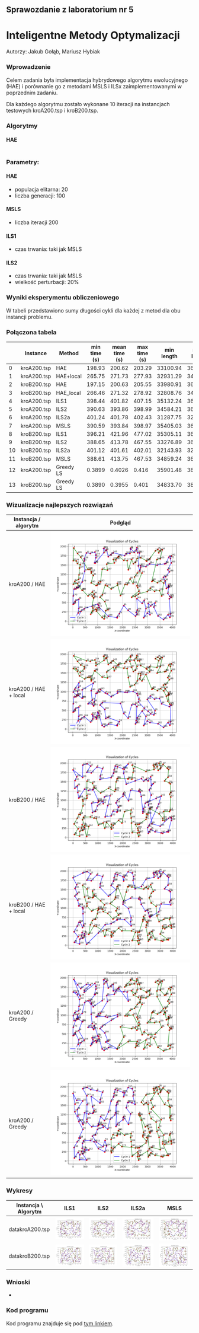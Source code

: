 ## Sprawozdanie z laboratorium nr 5
# Inteligentne Metody Optymalizacji

Autorzy: Jakub Gołąb, Mariusz Hybiak

### Wprowadzenie
Celem zadania była implementacja hybrydowego algorytmu ewolucyjnego (HAE) i porównanie go z metodami MSLS i ILSx zaimplementowanymi w poprzednim zadaniu.

Dla każdego algorytmu zostało wykonane 10 iteracji na instancjach testowych kroA200.tsp i kroB200.tsp.

### Algorytmy
#### HAE
```pseudocode

```
### Parametry:
#### HAE
- populacja elitarna: 20
- liczba generacji: 100
#### MSLS
- liczba iteracji 200
#### ILS1
- czas trwania: taki jak MSLS
#### ILS2
- czas trwania: taki jak MSLS
- wielkość perturbacji: 20%


### Wyniki eksperymentu obliczeniowego
W tabeli przedstawiono sumy długości cykli dla każdej z metod dla obu instancji problemu.

### Połączona tabela
|   | Instance         | Method   | min time (s) | mean time (s)| max time (s)| min length | mean length | max length |
|---|------------------|--------  |----------|-----------|----------|------------|-------------|------------|
| 0 | kroA200.tsp      | HAE      | 198.93   | 200.62    | 203.29   | 33100.94   | 36204.22    | 36990.61   |
| 1 | kroA200.tsp      | HAE+local| 265.75   | 271.73    | 277.93   | 32931.29   | 34792.19    | 36657.45   |
| 2 | kroB200.tsp      | HAE      | 197.15   | 200.63    | 205.55   | 33980.91   | 36443.62    | 37876.89   |
| 3 | kroB200.tsp      | HAE_local| 266.46   | 271.32    | 278.92   | 32808.76   | 34952.39    | 36814.39   |
| 4 | kroA200.tsp      | ILS1     | 398.44   | 401.82    | 407.15   | 35132.24   | 36467.78    | 37713.01   |
| 5 | kroA200.tsp      | ILS2     | 390.63   | 393.86    | 398.99   | 34584.21   | 36029.48    | 39188.51   |
| 6 | kroA200.tsp      | ILS2a    | 401.24   | 401.78    | 402.43   | 31287.75   | 32032.85    | 33039.64   |
| 7 | kroA200.tsp      | MSLS     | 390.59   | 393.84    | 398.97   | 35405.03   | 36231.84    | 36537.74   |
| 8 | kroB200.tsp      | ILS1     | 396.21   | 421.96    | 477.02   | 35305.11   | 36128.04    | 36766.28   |
| 9 | kroB200.tsp      | ILS2     | 388.65   | 413.78    | 467.55   | 33276.89   | 36248.18    | 39280.13   |
| 10| kroB200.tsp      | ILS2a    | 401.12   | 401.61    | 402.01   | 32143.93   | 32824.24    | 34079.99   |
| 11| kroB200.tsp      | MSLS     | 388.61   | 413.75    | 467.53   | 34859.24   | 36378.27    | 37180.01   |
| 12| kroA200.tsp	    | Greedy LS |0.3899    | 0.4026    | 0.416    | 35901.48   | 38420.26    | 39846.51   |
| 13|	kroB200.tsp	    | Greedy LS |0.3890	   | 0.3955    | 0.401	  | 34833.70   | 38568.98	   | 41607.48   |


### Wizualizacje najlepszych rozwiązań

| Instancja / algorytm         | Podgląd                                  |
|------------------------------|      ------------------------            |
| kroA200 / HAE                | ![](./plots/plot_kroA200.tsp_False.png)  |
| kroA200 / HAE + local        | ![](./plots/plot_kroA200.tsp_True.png)   |
| kroB200 / HAE                | ![](./plots/plot_kroB200.tsp_False.png)  |
| kroB200 / HAE + local        | ![](./plots/plot_kroB200.tsp_True.png)   |
| kroA200 / Greedy             | ![](./plots/plot_datakroA200.tsp_greedy.png)  |
| kroA200 / Greedy             | ![](./plots/plot_datakroB200.tsp_greedy.png)  |

### Wykresy

| Instancja \ Algorytm | ILS1             | ILS2            | ILS2a                         | MSLS                       |
|------------------|-------------------|--------------------------|------------------------|------------------------------|
| datakroA200.tsp      | ![](./4plots/plot_datakroA200tsp_ILS1.png)| ![](./4plots/plot_datakroA200tsp_ILS2.png) | ![](./4plots/plot_datakroA200tsp_ILS2a.png) | ![](./4plots/plot_datakroA200.tsp_MSLS.png) |
| datakroB200.tsp      | ![](./4plots/plot_datakroB200tsp_ILS1.png) | ![](./4plots/plot_datakroB200tsp_ILS2.png)| ![](./4plots/plot_datakroB200tsp_ILS2a.png) | ![](./4plots/plot_datakroB200tsp_MSLS.png) |




### Wnioski
-

### Kod programu

Kod programu znajduje się pod [tym linkiem](https://github.com/majsterkovic/imo/blob/main/lab5/).